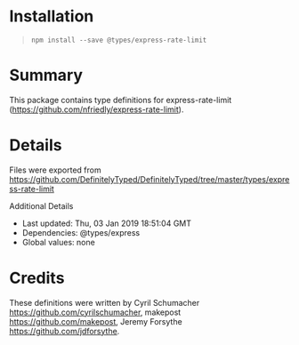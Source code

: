 # Installation
> `npm install --save @types/express-rate-limit`

# Summary
This package contains type definitions for express-rate-limit (https://github.com/nfriedly/express-rate-limit).

# Details
Files were exported from https://github.com/DefinitelyTyped/DefinitelyTyped/tree/master/types/express-rate-limit

Additional Details
 * Last updated: Thu, 03 Jan 2019 18:51:04 GMT
 * Dependencies: @types/express
 * Global values: none

# Credits
These definitions were written by Cyril Schumacher <https://github.com/cyrilschumacher>, makepost <https://github.com/makepost>, Jeremy Forsythe <https://github.com/jdforsythe>.
